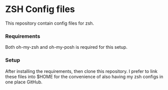 # ZSH Config files

This repository contain config files for zsh.

### Requirements
Both oh-my-zsh and oh-my-posh is required for this setup.

### Setup
After installing the requirements, then clone this repository. 
I prefer to link these files into $HOME for the convenience of also having my zsh configs in one place GitHub.
